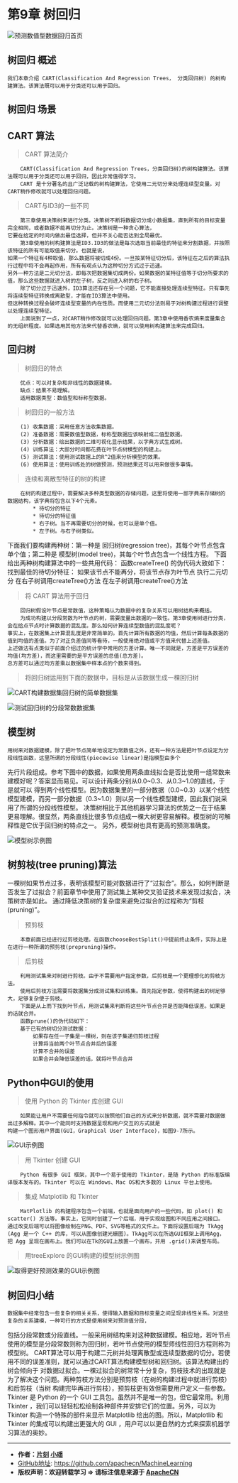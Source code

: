 # 第9章 树回归
<script type="text/javascript" src="http://cdn.mathjax.org/mathjax/latest/MathJax.js?config=default"></script>

![预测数值型数据回归首页](/images/9.TreeRegression/TreeRegression_headPage_xy.png "树回归首页")

## 树回归 概述

`我们本章介绍 CART(Classification And Regression Trees， 分类回归树) 的树构建算法。该算法既可以用于分类还可以用于回归。`

## 树回归 场景












## CART 算法

> CART 算法简介

```
    CART(Classification And Regression Trees，分类回归树)的树构建算法。该算法既可以用于分类还可以用于回归，因此非常值得学习。
    CART 是十分著名的且广泛记载的树构建算法，它使用二元切分来处理连续型变量。对CART稍作修改就可以处理回归问题。
```

> CART与ID3的一些不同

```
    第三章使用决策树来进行分类。决策树不断将数据切分成小数据集，直到所有的目标变量完全相同，或者数据不能再切分为止。决策树是一种贪心算法，
它要在给定的时间内做出最佳选择，但并不关心能否达到全局最优。
    第3章使用的树构建算法是ID3.ID3的做法是每次选取当前最佳的特征来分割数据，并按照该特征的所有可能取值来切分。也就是说，
如果一个特征有4种取值，那么数据将被切成4份。一旦按某特征切分后，该特征在之后的算法执行过程中将不会再起作用，所有有观点认为这种切分方式过于迅速。
另外一种方法是二元切分法，即每次把数据集切成两份。如果数据的某特征值等于切分所要求的值，那么这些数据就进入树的左子树，反之则进入树的右子树。
    除了切分过于迅速外，ID3算法还存在另一个问题，它不能直接处理连续型特征。只有事先将连续型特征转换成离散型，才能在ID3算法中使用。
但这种转换过程会破坏连续型变量的内在性质。而使用二元切分法则易于对树构建过程进行调整以处理连续型特征。
    上面说到了一点，对CART稍作修改就可以处理回归问题。第3章中使用香农熵来度量集合的无组织程度。如果选用其他方法来代替香农熵，就可以使用树构建算法来完成回归。
```

## 回归树

> 树回归的特点

```
    优点：可以对复杂和非线性的数据建模。
    缺点：结果不易理解。
    适用数据类型：数值型和标称型数据。
```

> 树回归的一般方法

```
    (1) 收集数据：采用任意方法收集数据。
    (2) 准备数据：需要数值型数据，标称型数据应该映射成二值型数据。
    (3) 分析数据：绘出数据的二维可视化显示结果，以字典方式生成树。
    (4) 训练算法：大部分时间都花费在叶节点树模型的构建上。
    (5) 测试算法：使用测试数据上的R^2值来分析模型的效果。
    (6) 使用算法：使用训练处的树做预测，预测结果还可以用来做很多事情。
```

> 连续和离散型特征的树的构建

```
    在树的构建过程中，需要解决多种类型数据的存储问题，这里将使用一部字典来存储树的数据结构，该字典将包含以下4个元素。
        * 待切分的特征
        * 待切分的特征值
        * 右子树。当不再需要切分的时候，也可以是单个值。
        * 左子树。与右子树类似。
```

下面我们要构建两种树：第一种是 回归树(regression tree)，其每个叶节点包含单个值；第二种是 模型树(model tree)，其每个叶节点包含一个线性方程。
下面给出两种树构建算法中的一些共用代码：
    函数createTree() 的伪代码大致如下：
    找到最佳的待切分特征：
        如果该节点不能再分，将该节点存为叶节点
        执行二元切分
        在右子树调用createTree()方法
        在左子树调用createTree()方法


> 将 CART 算法用于回归

```
    回归树假设叶节点是常数值，这种策略认为数据中的复杂关系可以用树结构来概括。
    为成功构建以分段常数为叶节点的树，需要度量出数据的一致性。第3章使用树进行分类，会在给点节点时计算数据的混乱度。那么如何计算连续型数值的混乱度呢？
事实上，在数据集上计算混乱度是非常简单的。首先计算所有数据的均值，然后计算每条数据的值到均值的差值。为了对正负差值同等看待，一般使用绝对值或平方值来代替上述差值。
上述做法有点类似于前面介绍过的统计学中常用的方差计算。唯一不同就是，方差是平方误差的均值(均方差)，而这里需要的是平方误差的总值(总方差)。
总方差可以通过均方差乘以数据集中样本点的个数来得到。
```

> 将回归树运用到下面的数据中，目标是从该数据生成一棵回归树

![CART构建数据集回归树的简单数据集](/images/9.TreeRegression/CART构建数据集回归树的简单数据集.png "CART构建数据集回归树的简单数据集")

![测试回归树的分段常数数据集](/images/9.TreeRegression/测试回归树的分段常数数据集.png "测试回归树的分段常数数据集")

## 模型树

    用树来对数据建模，除了把叶节点简单地设定为常数值之外，还有一种方法是把叶节点设定为分段线性函数，这里所谓的分段线性(piecewise linear)是指模型由多个
先行片段组成。参考下图中的数据，如果使用两条直线拟合是否比使用一组常数来建模好呢？答案显而易见。可以设计两条分别从0.0~0.3、从0.3~1.0的直线，于是就可以
得到两个线性模型。因为数据集里的一部分数据（0.0~0.3）以某个线性模型建模，而另一部分数据（0.3~1.0）则以另一个线性模型建模，因此我们说采用了所谓的分段线性模型。
    决策树相比于其他机器学习算法的优势之一在于结果更易理解。很显然，两条直线比很多节点组成一棵大树更容易解释。模型树的可解释性是它优于回归树的特点之一。
另外，模型树也具有更高的预测准确度。

![模型树示例图](/images/9.TreeRegression/模型树示例图.png "模型树示例图")


## 树剪枝(tree pruning)算法

一棵树如果节点过多，表明该模型可能对数据进行了“过拟合”。那么，如何判断是否发生了过拟合？前面章节中使用了测试集上某种交叉验证技术来发现过拟合，决策树亦是如此。
通过降低决策树的复杂度来避免过拟合的过程称为“剪枝(pruning)”。

> 预剪枝

```
    本章前面已经进行过剪枝处理。在函数chooseBestSplit()中提前终止条件，实际上是在进行一种所谓的预剪枝(prepruning)操作。
```

> 后剪枝

```
    利用测试集来对树进行剪枝。由于不需要用户指定参数，后剪枝是一个更理想化的剪枝方法。
    使用后剪枝方法需要将数据集分成测试集和训练集。首先指定参数，使得构建出的树足够大，足够复杂便于剪枝。
    下面是从上而下找到叶节点，用测试集来判断将这些叶节点合并是否能降低误差。如果是的话就合并。
    函数prune()的伪代码如下：
    基于已有的树切分测试数据：
        如果存在任一子集是一棵树，则在该子集递归剪枝过程
        计算将当前两个叶节点合并后的误差
        计算不合并的误差
        如果合并会降低误差的话，就将叶节点合并
```
## Python中GUI的使用

> 使用 Python 的 Tkinter 库创建 GUI

```
    如果能让用户不需要任何指令就可以按照他们自己的方式来分析数据，就不需要对数据做出过多解释。其中一个能同时支持数据呈现和用户交互的方式就是
构建一个图形用户界面(GUI，Graphical User Interface)，如图9-7所示。
```

![GUI示例图](/images/9.TreeRegression/GUI示例图.png "GUI示例图")

> 用 Tkinter 创建 GUI

```
    Python 有很多 GUI 框架，其中一个易于使用的 Tkinter，是随 Python 的标准版编译版本发布的。Tkinter 可以在 Windows、Mac OS和大多数的 Linux 平台上使用。
```

> 集成 Matplotlib 和 Tkinter

```
    MatPlotlib 的构建程序包含一个前端，也就是面向用户的一些代码，如 plot() 和 scatter() 方法等。事实上，它同时创建了一个后端，用于实现绘图和不同应用之间接口。
通过改变后端可以将图像绘制在PNG、PDF、SVG等格式的文件上。下面将设置后端为 TkAgg (Agg 是一个 C++ 的库，可以从图像创建光栅图)。TkAgg可以在所选GUI框架上调用Agg，
把 Agg 呈现在画布上。我们可以在Tk的GUI上放置一个画布，并用 .grid()来调整布局。
```

> 用treeExplore 的GUI构建的模型树示例图

![取得更好预测效果的GUI示例图](/images/9.TreeRegression/GUI更好的示例图.png "取得更好预测效果的GUI示例图")


## 树回归小结

    数据集中经常包含一些复杂的相关关系，使得输入数据和目标变量之间呈现非线性关系。对这些复杂的关系建模，一种可行的方式是使用树来对预测值分段，
包括分段常数或分段直线。一般采用树结构来对这种数据建模。相应地，若叶节点使用的模型是分段常数则称为回归树，若叶节点使用的模型师线性回归方程则称为模型树。
    CART算法可以用于构建二元树并处理离散型或连续型数据的切分。若使用不同的误差准则，就可以通过CART算法构建模型树和回归树。该算法构建出的树会倾向于
对数据过拟合。一棵过拟合的树常常十分复杂，剪枝技术的出现就是为了解决这个问题。两种剪枝方法分别是预剪枝（在树的构建过程中就进行剪枝）和后剪枝（当树
构建完毕再进行剪枝），预剪枝更有效但需要用户定义一些参数。
    Tkinter 是 Python 的一个 GUI 工具包。虽然并不是唯一的包，但它最常用。利用 Tkinter ，我们可以轻轻松松绘制各种部件并安排它们的位置。另外，可以为
Tkinter 构造一个特殊的部件来显示 Matplotlib 绘出的图。所以，Matplotlib 和 Tkinter 的集成可以构建出更强大的 GUI ，用户可以以更自然的方式来探索机器学习算法的奥妙。

* * *

* **作者：[片刻](http://www.apache.wiki/display/~jiangzhonglian) [小瑶](http://www.apache.wiki/display/~chenyao)**
* [GitHub地址](https://github.com/apachecn/MachineLearning): <https://github.com/apachecn/MachineLearning>
* **版权声明：欢迎转载学习 => 请标注信息来源于 [ApacheCN](http://www.apachecn.org/)**

